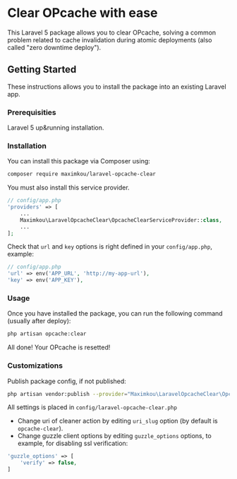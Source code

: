 # Clear OPcache with ease
This Laravel 5 package allows you to clear OPcache, solving a common problem related to cache invalidation during atomic deployments (also called "zero downtime deploy").

## Getting Started

These instructions allows you to install the package into an existing Laravel app.

### Prerequisities

Laravel 5 up&running installation.


### Installation

You can install this package via Composer using:

```bash
composer require maximkou/laravel-opcache-clear
```

You must also install this service provider.

```php
// config/app.php
'providers' => [
    ...
    Maximkou\LaravelOpcacheClear\OpcacheClearServiceProvider::class,
    ...
];
```

Check that `url` and `key` options is right defined in your `config/app.php`, example:

```php
// config/app.php
'url' => env('APP_URL', 'http://my-app-url'),
'key' => env('APP_KEY'),
```
### Usage

Once you have installed the package, you can run the following command (usually after deploy):

```bash
php artisan opcache:clear
```
All done! Your OPcache is resetted!

### Customizations

Publish package config, if not published:
```bash
php artisan vendor:publish --provider="Maximkou\LaravelOpcacheClear\OpcacheClearServiceProvider"
```

All settings is placed in `config/laravel-opcache-clear.php`

* Change uri of cleaner action by editing `uri_slug` option (by default is `opcache-clear`).
* Change guzzle client options by editing `guzzle_options` options, to example, for disabling ssl verification:

```php
'guzzle_options' => [
    'verify' => false,
]
```

